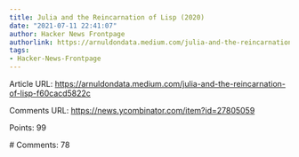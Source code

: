 ```yaml
---
title: Julia and the Reincarnation of Lisp (2020)
date: "2021-07-11 22:41:07"
author: Hacker News Frontpage
authorlink: https://arnuldondata.medium.com/julia-and-the-reincarnation-of-lisp-f60cacd5822c
tags:
- Hacker-News-Frontpage
---
```


<p>Article URL: <a href="https://arnuldondata.medium.com/julia-and-the-reincarnation-of-lisp-f60cacd5822c">https://arnuldondata.medium.com/julia-and-the-reincarnation-of-lisp-f60cacd5822c</a></p>
<p>Comments URL: <a href="https://news.ycombinator.com/item?id=27805059">https://news.ycombinator.com/item?id=27805059</a></p>
<p>Points: 99</p>
<p># Comments: 78</p>

